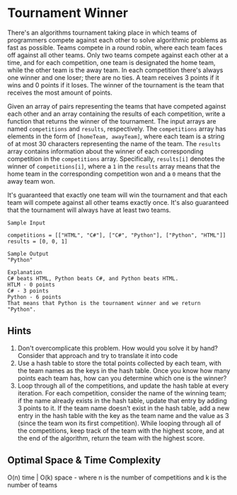 # Tournament Winner

There's an algorithms tournament taking place in which teams of programmers
compete against each other to solve algorithmic problems as fast as possible.
Teams compete in a round robin, where each team faces off against all other
teams. Only two teams compete against each other at a time, and for each
competition, one team is designated the home team, while the other team is the
away team. In each competition there's always one winner and one loser; there
are no ties. A team receives 3 points if it wins and 0 points if it loses. The
winner of the tournament is the team that receives the most amount of points.

Given an array of pairs representing the teams that have competed against each
other and an array containing the results of each competition, write a
function that returns the winner of the tournament. The input arrays are named
`competitions` and `results`, respectively. The
`competitions` array has elements in the form of
`[homeTeam, awayTeam]`, where each team is a string of at most 30
characters representing the name of the team. The `results` array
contains information about the winner of each corresponding competition in the
`competitions` array. Specifically, `results[i]` denotes
the winner of `competitions[i]`, where a `1` in the
`results` array means that the home team in the corresponding
competition won and a `0` means that the away team won.

It's guaranteed that exactly one team will win the tournament and that each
team will compete against all other teams exactly once. It's also guaranteed
that the tournament will always have at least two teams.

```plain
Sample Input

competitions = [["HTML", "C#"], ["C#", "Python"], ["Python", "HTML"]]
results = [0, 0, 1]

Sample Output
"Python"

Explanation
C# beats HTML, Python beats C#, and Python beats HTML.
HTLM - 0 points
C# - 3 points
Python - 6 points
That means that Python is the tournament winner and we return "Python".
```

## Hints

1. Don't overcomplicate this problem. How would you solve it by hand? Consider that approach and try to translate it
   into code
2. Use a hash table to store the total points collected by each team, with the team names as the keys in the hash table.
   Once you know how many points each team has, how can you determine which one is the winner?
3. Loop through all of the competitions, and update the hash table at every
  iteration. For each competition, consider the name of the winning team; if the
  name already exists in the hash table, update that entry by adding 3 points to
  it. If the team name doesn't exist in the hash table, add a new entry in the
  hash table with the key as the team name and the value as 3 (since the team
  won its first competition). While looping through all of the competitions,
  keep track of the team with the highest score, and at the end of the
  algorithm, return the team with the highest score.

## Optimal Space & Time Complexity

O(n) time | O(k) space - where n is the number of competitions and k is the number of teams
